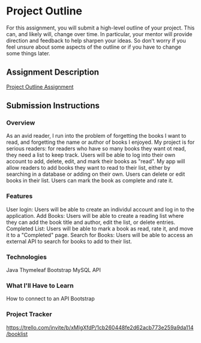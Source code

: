 # Project Outline
For this assignment, you will submit a high-level outline of your project. This can, and likely will, change over time. In particular, your mentor will provide direction and feedback to help sharpen your ideas. So don't worry if you feel unsure about some aspects of the outline or if you have to change some things later.

## Assignment Description
[Project Outline Assignment](https://education.launchcode.org/liftoff/modules/assignments/project-outline)

## Submission Instructions

### Overview

As an avid reader, I run into the problem of forgetting the books I want to read, and forgetting the name or author of books I enjoyed. My project is for serious readers: for readers who have so many books they want ot read, they need a list to keep track. Users will be able to log into their own account to add, delete, edit, and mark their books as "read". My app will allow readers to add books they want to read to their list, either by searching in a database or adding on their own. Users can delete or edit books in their list. Users can mark the book as complete and rate it.

### Features

User login: Users will be able to create an individul account and log in to the application. 
Add Books: Users will be able to create a reading list where they can add the book title and author, edit the list, or delete entries.
Completed List: Users will be able to mark a book as read, rate it, and move it to a "Completed" page.
Search for Books: Users will be able to access an external API to search for books to add to their list.


### Technologies
Java
Thymeleaf
Bootstrap
MySQL
API


### What I'll Have to Learn
How to connect to an API
Bootstrap

### Project Tracker
https://trello.com/invite/b/xMlgXfdP/1cb260448fe2d62acb773e259a9da114/booklist
